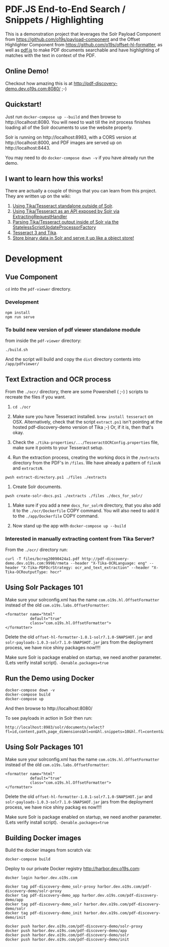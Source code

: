 # PDF.JS End-to-End Search / Snippets / Highlighting

This is a demonstration project that leverages the Solr Payload Component from https://github.com/o19s/payload-component and the Offset Highlighter Component from https://github.com/o19s/offset-hl-formatter, as well as [pdf.js](https://mozilla.github.io/pdf.js/) to make PDF documents searchable and have highlighting of matches with the text in context of the PDF.

## Online Demo!

Checkout how amazing this is at http://pdf-discovery-demo.dev.o19s.com:8080/ ;-)

## Quickstart!

Just run `docker-compose up --build` and then browse to http://localhost:8080.  You will need to wait till the _init_ process finishes loading all of the Solr documents to use the website properly.


Solr is running on http://localhost:8983, with a CORS version at http://localhost:8000, and PDF images are served up on http://localhost:8443.

You may need to do `docker-compose down -v` if you have already run the demo.

## I want to learn how this works!
There are actually a couple of things that you can learn from this project.  They are written up on the wiki:

1. [Using Tika/Tesseract standalone outside of Solr](https://github.com/o19s/pdf-discovery-demo/wiki/1.-Using-Tika-and-Tesseract-Outside-of-Solr).
1. [Using Tika/Tesseract as an API exposed by Solr via ExtractingRequestHandler](https://github.com/o19s/pdf-discovery-demo/wiki/2.-Using-Tika-and-Tesseract-as-an-API-exposed-by-Solr-via-ExtractingRequestHandler)
1. [Parsing Tika/Tesseract output inside of Solr via the StatelessScriptUpdateProcessorFactory](https://github.com/o19s/pdf-discovery-demo/wiki/3.-Parsing-Tika-Tesseract-Output-Inside-of-Solr-via-StatelessScriptUpdateProcessorFactory)
1. [Tesseract 3 and Tika](https://github.com/o19s/pdf-discovery-demo/wiki/Tesseract-3-and-Tika).
1. [Store binary data in Solr and serve it up like a object store!](https://github.com/o19s/pdf-discovery-demo/wiki/Store-binary-data-in-Solr-and-serve-it-up-like-a-object-store!)

# Development

## Vue Component
`cd` into the `pdf-viewer` directory.

### Development
```
npm install
npm run serve
```

### To build new version of pdf viewer standalone module
from inside the `pdf-viewer` directory:

```
./build.sh
```

And the script will build and copy the `dist` directory contents into `/app/pdfviewer/`

## Text Extraction and OCR process

From the `./ocr/` directory, there are some Powershell ( ;-) ) scripts to recreate the files if you want.

1. `cd ./ocr`

1. Make sure you have Tesseract installed.  `brew install tesseract` on OSX.
Alternatively, check that the script `extract.ps1` isn't pointing at the hosted pdf-discovery-demo version of Tika ;-)  Or, if it is, then that's okay.

1. Check the `./tika-properties/.../TesseractOCRConfig.properties` file, make sure it points to your Tesseract setup.

1. Run the extraction process, creating the working docs in the `/extracts` directory from the PDF's in `/files`.   We have already a pattern of `filesN` and `extractsN`.  

```
pwsh extract-directory.ps1 ./files ./extracts
```

1. Create Solr documents.

```
pwsh create-solr-docs.ps1 ./extracts ./files ./docs_for_solr/
```

1. Make sure if you add a new `docs_for_solrN` directory, that you also add it to the `./ocr/Dockerfile` COPY command.   You will also need to add it to the `./app/Dockerfile` COPY command.

1. Now stand up the app with `docker-compose up --build`

### Interested in manually extracting content from Tika Server?

From the `./ocr/` directory run:

```
curl -T files/bcreg20090424a1.pdf http://pdf-discovery-demo.dev.o19s.com:9998/rmeta --header "X-Tika-OCRLanguage: eng" --header "X-Tika-PDFOcrStrategy: ocr_and_text_extraction" --header "X-Tika-OCRoutputType: hocr"
```

## Using Solr Packages 101

Make sure your solrconfig.xml has the name `com.o19s.hl.OffsetFormatter` instead of the old `com.o19s.labs.OffsetFormatter`:

```
<formatter name="html"
           default="true"
           class="com.o19s.hl.OffsetFormatter">
</formatter>
```

Delete the old `offset-hl-formatter-1.0.1-solr7.1.0-SNAPSHOT.jar` and `solr-payloads-1.0.3-solr7.1.0-SNAPSHOT.jar` jars from the deployment process, we have nice shiny packages now!!!!

Make sure Solr is package enabled on startup, we need another parameter.  (Lets verify install script).  `-Denable.packages=true`

## Run the Demo using Docker

```
docker-compose down -v
docker-compose build
docker-compose up
```

And then browse to http://localhost:8080/

To see payloads in action in Solr then run:
```
http://localhost:8983/solr/documents/select?fl=id,content,path,page_dimensions&hl=on&hl.snippets=10&hl.fl=content&indent=on&q=taxes&wt=json&pl=on&echoParams=all
```

## Using Solr Packages 101

Make sure your solrconfig.xml has the name `com.o19s.hl.OffsetFormatter` instead of the old `com.o19s.labs.OffsetFormatter`:

```
<formatter name="html"
           default="true"
           class="com.o19s.hl.OffsetFormatter">
</formatter>
```

Delete the old `offset-hl-formatter-1.0.1-solr7.1.0-SNAPSHOT.jar` and `solr-payloads-1.0.3-solr7.1.0-SNAPSHOT.jar` jars from the deployment process, we have nice shiny packag
es now!!!!

Make sure Solr is package enabled on startup, we need another parameter.  (Lets verify install script).  `-Denable.packages=true`

## Building Docker images
Build the docker images from scratch via:

```
docker-compose build

```

Deploy to our private Docker registry http://harbor.dev.o19s.com:

```
docker login harbor.dev.o19s.com

docker tag pdf-discovery-demo_solr-proxy harbor.dev.o19s.com/pdf-discovery-demo/solr-proxy
docker tag pdf-discovery-demo_app harbor.dev.o19s.com/pdf-discovery-demo/app
docker tag pdf-discovery-demo_solr harbor.dev.o19s.com/pdf-discovery-demo/solr
docker tag pdf-discovery-demo_init harbor.dev.o19s.com/pdf-discovery-demo/init

docker push harbor.dev.o19s.com/pdf-discovery-demo/solr-proxy
docker push harbor.dev.o19s.com/pdf-discovery-demo/app
docker push harbor.dev.o19s.com/pdf-discovery-demo/solr
docker push harbor.dev.o19s.com/pdf-discovery-demo/init
